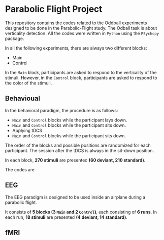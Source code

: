 # Parabolic Flight Project

This repository contains the codes related to the Oddball experiments designed to be done in the Parabolic-Flight study. The Odball task is about verticality detection. 
All the codes were written in `Python` using the `PSychopy` package. 

In all the following experiments, there are always two different blocks: 
  - Main
  - Control
    
In the `Main` block, participants are asked to respond to the verticality of the stimuli. However, in the `Control` block, participants are asked to respond to the color of the stimuli. 

## Behavioual

In the behavioral paradigm, the procedure is as follows: 
  - `Main` and `Control` blocks while the participant lays down.
  - `Main` and `Control` blocks while the participant sits down.
  - Applying tDCS
  - `Main` and `Control` blocks while the participant sits down.

The order of the blocks and possible positions are randomized for each participant. The session after the tDCS is always in the sit-down position. 

In each block, **270 stimuli** are presented **(60 deviant, 210 standard)**. 

The codes are 

## EEG 

The EEG paradigm is designed to be used inside an airplane during a parabolic flight. 

It consists of **5 blocks (3 `Main` and 2 `Control`)**, each consisting of **6 runs**. In each run, **18 stimuli** are presented **(4 deviant, 14 standard)**.


## fMRI 
